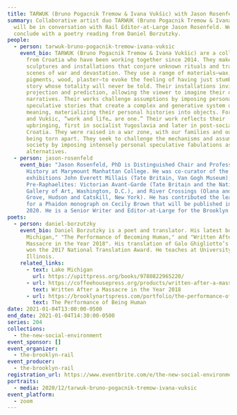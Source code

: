 ```yaml
---
title: TARWUK (Bruno Pogacnik Tremow & Ivana Vukšic) with Jason Rosenfeld
summary: Collaborative artist duo TARWUK (Bruno Pogacnik Tremow & Ivana Vukšic)
  will be in conversation with Rail Editor-at-Large Jason Rosenfeld. We'll
  conclude with a poetry reading from Daniel Borzutzky.
people:
  - person: tarwuk-bruno-pogacnik-tremow-ivana-vuksic
    event_bio: TARWUK (Bruno Pogacnik Tremow & Ivana Vukšic) are a collaborative duo
      from Croatia who have been working together since 2014. They make
      sculptures and installations that conjure unknown rituals and traumatic
      scenes of war and devastation. They use a range of materials—wax, rope,
      pigments, wood, plaster—to evoke the feeling of having just stumbled on a
      story whose totality will never be told. Their installations invite
      projection and prediction, allowing the viewer to imagine their own
      narratives. Their works challenge assumptions by imposing personal,
      speculative stories that create a complex and generative system of
      meaning, materializing their personal histories into objects. For Tremow
      and Vukšic, “work and life… are one.” Their work reflects their
      upbringing, first in socialist Yugoslavia and later in post-socialist
      Croatia. They were raised in a war zone, with our families and our houses
      being torn apart. They seek to challenge the mechanisms and assumptions of
      society by imposing intensely personal speculative fabulations as possible
      alternatives.
  - person: jason-rosenfeld
    event_bio: "Jason Rosenfeld, PhD is Distinguished Chair and Professor of Art
      History at Marymount Manhattan College. He was co-curator of the
      exhibitions John Everett Millais (Tate Britain, Van Gogh Museum),
      Pre-Raphaelites: Victorian Avant-Garde (Tate Britain and the National
      Gallery of Art, Washington, D.C.), and River Crossings (Olana and Cedar
      Grove, Hudson and Catskill, New York). He has contributed the lead text
      for a Phaidon monograph on Cecily Brown that will be published in November
      2020. He is a Senior Writer and Editor-at-Large for the Brooklyn Rail."
poets:
  - person: daniel-borzutzky
    event_bio: Daniel Borzutzky is a poet and translator. His latest books are "Lake
      Michigan," "The Performance of Becoming Human," and "Written After a
      Massacre in the Year 2018". His translation of Galo Ghigliotto’s Valdivia
      won the 2017 National Translation Award. He teaches at University of
      Illinois.
    related_links:
      - text: Lake Michigan
        url: https://upittpress.org/books/9780822965220/
      - url: https://coffeehousepress.org/products/written-after-a-massacre-in-the-year-2018
        text: Written After a Massacre in the Year 2018
      - url: https://brooklynartspress.com/portfolio/the-performance-of-becoming-human-by-daniel-borzutzky/
        text: The Performance of Being Human
date: 2021-01-04T13:00:00-0500
end_date: 2021-01-04T14:30:00-0500
series: 204
collections:
  - the-new-social-environment
event_sponsor: []
event_organizer:
  - the-brooklyn-rail
event_producer:
  - the-brooklyn-rail
registration_url: https://www.eventbrite.com/e/the-new-social-environment-209-tarwuk-tickets-133863237547
portraits:
  - media: 2020/12/tarwuk-bruno-pogacnik-tremow-ivana-vuksic
event_platform:
  - zoom
---
```

